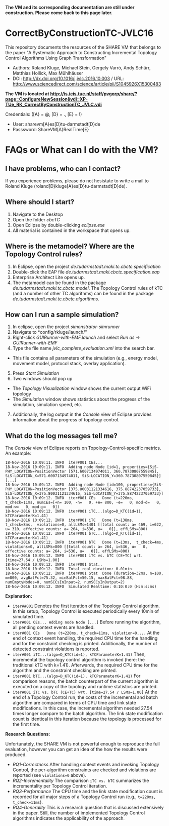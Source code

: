 **The VM and its corresponding documentation are still under construction. Please come back to this page later.**

# CorrectByConstructionTC-JVLC16
This repository documents the resources of the SHARE VM that belongs to the paper "A Systematic Approach to Constructing Incremental Topology Control Algorithms Using Graph Transformation"
* Authors: Roland Kluge, Michael Stein, Gergely Varró, Andy Schürr, Matthias Hollick, Max Mühlhäuser
* DOI: http://dx.doi.org/10.1016/j.jvlc.2016.10.003 / URL: http://www.sciencedirect.com/science/article/pii/S1045926X15300483

**The VM is located at http://is.ieis.tue.nl/staff/pvgorp/share/?page=ConfigureNewSession&vdi=XP-TUe_RK_CorrectByConstructionTC_JVLC.vdi**

Credentials: ([A} = @, [D} = ., [E} = !)
* User: sharevm[A}es[D}tu-darmstadt[D}de 
* Passsword: ShareVM[A}RealTime[E}

# FAQs or What can I do with the VM?

## I have problems, who can I contact?

If you experience problems, please do not hesistate to write a mail to Roland Kluge (roland[D}kluge[A}es[D}tu-darmstadt[D}de).

## Where should I start?

1. Navigate to the Desktop
2. Open the folder *cbcTC*
3. Open Eclipse by double-clicking *eclipse.exe*
4. All material is contained in the workspace that opens up.

## Where is the metamodel? Where are the Topology Control rules?

1. In Eclipse, open the project *de.tudarmstadt.maki.tc.cbctc.specification*
2. Double-click the EAP file *de.tudarmstadt.maki.cbctc.specification.eap*
3. Enterprise Architect Lite opens up.
3. The metamodel can be found in the package *de.tudarmstadt.maki.tc.cbctc.model*. 
The Topology Control rules of kTC (and a number of other TC algorithms) can be found in the package *de.tudarmstadt.maki.tc.cbctc.algorithms*.

## How can I run a sample simulation?

1. In eclipse, open the project *simonstrator-simrunner*
2. Navigate to *config/rkluge/launch/"
3. Right-click *GUIRunner-with-EMF.launch* and select *Run as -> GUIRunner-with-EMF*
4. Type the file name *jvlc_complete_evaluation.xml* into the search bar.
 * This file contains all parameters of the simulation (e.g., energy model, movement model, protocol stack, overlay application).
5. Press *Start Simulation*
6. Two windows should pop up
 * The *Topology Visualization* window shows the current output WiFi topology 
 * The *Simulation* window shows statistics about the progress of the simulation, simulation speed, etc.
7. Additionally, the log output in the *Console* view of Eclipse provides information about the progress of topology control.

## What do the log messages tell me?
The *Console* view of Eclipse reports on Topology-Control-specific metrics.
An example:
```
18-Nov-2016 10:09:11. INFO 	iter#001 CEs...
18-Nov-2016 10:09:11. INFO 	Adding node Node [id=1, properties={SiS-PHY_LOCATION=PositionVector [571.6007134974011, 360.78730807559845], SiS-LOCATION_X=571.6007134974011, SiS-LOCATION_Y=360.78730807559845}]
[...]
18-Nov-2016 10:09:12. INFO 	Adding node Node [id=100, properties={SiS-PHY_LOCATION=PositionVector [375.80031121334616, 375.88742237059733], SiS-LOCATION_X=375.80031121334616, SiS-LOCATION_Y=375.88742237059733}]
18-Nov-2016 10:09:12. INFO 	iter#001 CEs   Done (t=220ms, t_check=11ms, numCEs=[+n= 100, -n=   0, +e= 800, -e=   0, mod-d=   0, mod-w=   0, mod-p=   0])
18-Nov-2016 10:09:12. INFO 	iter#001 iTC...(algo=D_KTC(id=1), kTCParameterK=1.41)
18-Nov-2016 10:09:12. INFO 	iter#001 iTC   Done (t=138ms,  t_check=8ms,  violations=0, allLSMs=1401 [[total count: a= 469, i=622, u= 310, effective counts: a= 264, i=536, u=   0]], effLSMs=800)
18-Nov-2016 10:09:12. INFO 	iter#001 bTC...(algo=D_KTC(id=1), kTCParameterK=1.41)
18-Nov-2016 10:09:12. INFO 	iter#001 bTC   Done (t=13ms,  t_check=4ms, violations=0, allLSMs=800 [[total count: a= 264, i=536, u=   0, effective counts: a= 264, i=536, u=   0]], effLSMs=800)
18-Nov-2016 10:09:12. INFO 	iter#001 iTC vs. bTC (CE+TC) wrt. [time=27.54 / LSMs=1.00]
18-Nov-2016 10:09:12. INFO 	iter#001 Stat..
18-Nov-2016 10:09:12. INFO 	Total real duration: 0.01min
18-Nov-2016 10:09:12. INFO 	iter#001 Stat  Done (duration=32ms, n=100, m=800, avgBatPct=75.32, minBatPct=50.15, maxBatPct=98.88, numEmptyNodes=0, numSCCsInInput=2, numSCCsInOutput=2)
18-Nov-2016 10:09:12. INFO 	Simulated Realtime: 0:10:0:0 (H:m:s:ms)
```

**Explanation:**
* ```iter##001``` Denotes the first iteration of the Topology Control algorithm. In this setup, Topology Control is executed periodically every 10min of simulated time.
* ```iter#001 CEs... Adding node Node [...]``` Before running the algorithm, all pending context events are handled.
* ```iter#001 CEs   Done (t=220ms, t_check=11ms, violation=0,...``` At the end of context event handling, the required CPU time for the handling and for the constraint checking is printed. Additionally, the number of detected constraint violations is reported.
* ```iter#001 iTC...(algo=D_KTC(id=1), kTCParameterK=1.41)``` Then, incremental the topology control algorithm is invoked (here: the traditional kTC with k=1.41). Afterwards, the required CPU time for the algorithm and the constraint checking are printed.
* ```iter#001 bTC...(algo=D_KTC(id=1), kTCParameterK=1.41)``` For comparison reasons, the batch counterpart of the current algorithm is executed on a copy of the topology and runtime statistics are printed.
* ```iter#001 iTC vs. bTC (CE+TC) wrt. [time=27.54 / LSMs=1.00]``` At the end of a Topology Control run, the costs of the incremental and batch algorithm are compared in terms of CPU time and link state modifications. In this case, the incremental algorithm needed 27.54 times longer compare to the batch algorithm. The link state modification count is identical in this iteration because the topology is processed for the first time.

**Research Questions:**

Unfortunately, the SHARE VM is not powerful enough to reproduce the full evaluation, however you can get an idea of the how the results were produced.
* *RQ1-Correctness* After handling context events and invoking Topology Control, the per-algorithm constraints are checked and violations are reported (see ```violations=0``` above).
* *RQ2-Incrementality* The comparison ```iTC vs. bTC``` summarizes the incrementality per Topology Control iteration.
* *RQ3-Performance* The CPU time and the link state modification count is recorded for all major steps of a Topology Control run (e.g., ```t=220ms, t_check=11ms```).
* *RQ4-Generality* This is a research question that is discussed extensively in the paper. Still, the number of implemented Topology Control algorithms indicates the applicability of the approach.
